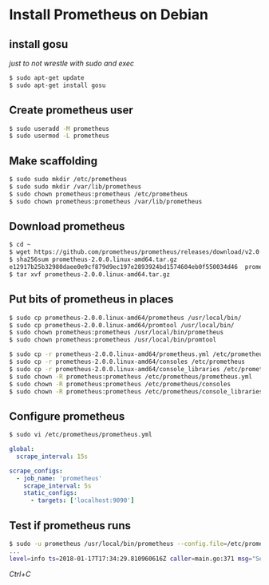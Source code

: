 # Install Prometheus on Debian 

## install gosu
_just to not wrestle with sudo and exec_
```bash
$ sudo apt-get update
$ sudo apt-get install gosu
```

## Create prometheus user
```bash
$ sudo useradd -M prometheus
$ sudo usermod -L prometheus
```

## Make scaffolding
```bash
$ sudo sudo mkdir /etc/prometheus
$ sudo sudo mkdir /var/lib/prometheus
$ sudo chown prometheus:prometheus /etc/prometheus
$ sudo chown prometheus:prometheus /var/lib/prometheus
```

## Download prometheus
```bash
$ cd ~
$ wget https://github.com/prometheus/prometheus/releases/download/v2.0.0/prometheus-2.0.0.linux-amd64.tar.gz
$ sha256sum prometheus-2.0.0.linux-amd64.tar.gz 
e12917b25b32980daee0e9cf879d9ec197e2893924bd1574604eb0f550034d46  prometheus-2.0.0.linux-amd64.tar.gz
$ tar xvf prometheus-2.0.0.linux-amd64.tar.gz
```

## Put bits of prometheus in places
```bash
$ sudo cp prometheus-2.0.0.linux-amd64/prometheus /usr/local/bin/
$ sudo cp prometheus-2.0.0.linux-amd64/promtool /usr/local/bin/
$ sudo chown prometheus:prometheus /usr/local/bin/prometheus
$ sudo chown prometheus:prometheus /usr/local/bin/promtool
```

```bash
$ sudo cp -r prometheus-2.0.0.linux-amd64/prometheus.yml /etc/prometheus/
$ sudo cp -r prometheus-2.0.0.linux-amd64/consoles /etc/prometheus
$ sudo cp -r prometheus-2.0.0.linux-amd64/console_libraries /etc/prometheus
$ sudo chown -R prometheus:prometheus /etc/prometheus/prometheus.yml
$ sudo chown -R prometheus:prometheus /etc/prometheus/consoles
$ sudo chown -R prometheus:prometheus /etc/prometheus/console_libraries
```

## Configure prometheus
```bash
$ sudo vi /etc/prometheus/prometheus.yml
```

```yaml
global:
  scrape_interval: 15s

scrape_configs:
  - job_name: 'prometheus'
    scrape_interval: 5s
    static_configs:
      - targets: ['localhost:9090']
```

## Test if prometheus runs
```bash
$ sudo -u prometheus /usr/local/bin/prometheus --config.file=/etc/prometheus/prometheus.yml --storage.tsdb.path=/var/lib/prometheus/data --web.console.templates=/etc/prometheus/consoles --web.console.libraries=/etc/prometheus/consoles_libraries 
...
level=info ts=2018-01-17T17:34:29.810960616Z caller=main.go:371 msg="Server is ready to receive requests."
```
_Ctrl+C_
